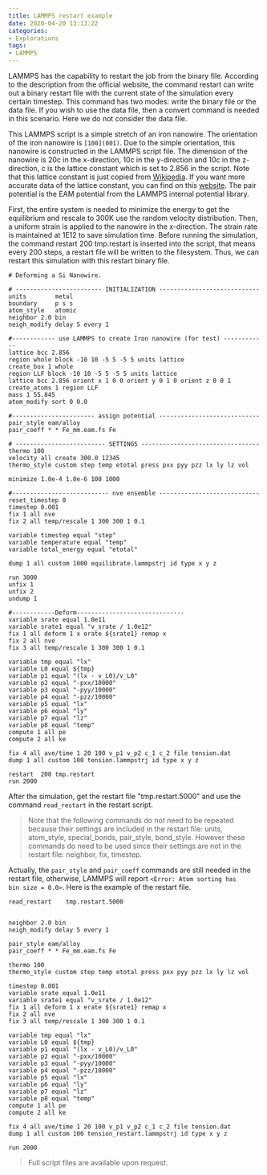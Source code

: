 ```yaml
---
title: LAMMPS restart example
date: 2020-04-20 13:13:22
categories:
- Explorations
tags:
- LAMMPS
---
```


LAMMPS has the capability to restart the job from the binary file. According to the description from the official website, the command restart can write out a binary restart file with the current state of the simulation every certain timestep. This command has two modes: write the binary file or the data file. If you wish to use the data file, then a convert command is needed in this scenario. Here we do not consider the data file.

<!-- more -->

This LAMMPS script is a simple stretch of an iron nanowire. The orientation of the iron nanowire is `[100](001)`. Due to the simple orientation, this nanowire is constructed in the LAMMPS script file. The dimension of the nanowire is 20c in the x-direction, 10c in the y-direction and 10c in the z-direction, c is the lattice constant which is set to 2.856 in the script. Note that this lattice constant is just copied from [Wikipedia](https://en.wikipedia.org/wiki/Lattice_constant). If you want more accurate data of the lattice constant, you can find on this [website](http://periodictable.com/Properties/A/LatticeConstants.html). The pair potential is the EAM potential from the LAMMPS internal potential library.

First, the entire system is needed to minimize the energy to get the equilibrium and rescale to 300K use the random velocity distribution. Then, a uniform strain is applied to the nanowire in the x-direction. The strain rate is maintained at 1E12 to save simulation time. Before running the simulation, the command restart 200 tmp.restart is inserted into the script, that means every 200 steps, a restart file will be written to the filesystem. Thus, we can restart this simulation with this restart binary file.

```
# Deforming a Si Nanowire.

# ------------------------ INITIALIZATION ----------------------------
units        metal
boundary     p s s
atom_style   atomic
neighbor 2.0 bin 
neigh_modify delay 5 every 1 

#------------ use LAMMPS to create Iron nanowire (for test) ------------ 
lattice bcc 2.856
region whole block -10 10 -5 5 -5 5 units lattice
create_box 1 whole
region LLF block -10 10 -5 5 -5 5 units lattice
lattice bcc 2.856 orient x 1 0 0 orient y 0 1 0 orient z 0 0 1
create_atoms 1 region LLF
mass 1 55.845
atom_modify sort 0 0.0

#----------------------- assign potential ----------------------------
pair_style eam/alloy 
pair_coeff * * Fe_mm.eam.fs Fe

# ------------------------- SETTINGS ---------------------------------
thermo 100 
velocity all create 300.0 12345
thermo_style custom step temp etotal press pxx pyy pzz lx ly lz vol

minimize 1.0e-4 1.0e-6 100 1000

#--------------------------- nve ensemble ----------------------------
reset_timestep 0 
timestep 0.001
fix 1 all nve
fix 2 all temp/rescale 1 300 300 1 0.1

variable timestep equal "step" 
variable temperature equal "temp" 
variable total_energy equal "etotal" 

dump 1 all custom 1000 equilibrate.lammpstrj id type x y z 

run 3000
unfix 1
unfix 2
undump 1

#------------Deform------------------------------
variable srate equal 1.0e11
variable srate1 equal "v_srate / 1.0e12"
fix 1 all deform 1 x erate ${srate1} remap x
fix 2 all nve
fix 3 all temp/rescale 1 300 300 1 0.1

variable tmp equal "lx"
variable L0 equal ${tmp}
variable p1 equal "(lx - v_L0)/v_L0"
variable p2 equal "-pxx/10000"
variable p3 equal "-pyy/10000"
variable p4 equal "-pzz/10000"
variable p5 equal "lx"
variable p6 equal "ly"
variable p7 equal "lz"
variable p8 equal "temp"
compute 1 all pe
compute 2 all ke

fix 4 all ave/time 1 20 100 v_p1 v_p2 c_1 c_2 file tension.dat
dump 1 all custom 100 tension.lammpstrj id type x y z 

restart  200 tmp.restart
run 2000 
```

After the simulation, get the restart file "tmp.restart.5000" and use the command `read_restart` in the restart script.

> Note that the following commands do not need to be repeated because their settings are included in the restart file: units, atom_style, special_bonds, pair_style, bond_style. However these commands do need to be used since their settings are not in the restart file: neighbor, fix, timestep.

Actually, the `pair_style` and `pair_coeff` commands are still needed in the restart file, otherwise, LAMMPS will report `<Error: Atom sorting has bin size = 0.0>`. Here is the example of the restart file.

```
read_restart    tmp.restart.5000


neighbor 2.0 bin 
neigh_modify delay 5 every 1 

pair_style eam/alloy 
pair_coeff * * Fe_mm.eam.fs Fe

thermo 100 
thermo_style custom step temp etotal press pxx pyy pzz lx ly lz vol

timestep 0.001
variable srate equal 1.0e11
variable srate1 equal "v_srate / 1.0e12"
fix 1 all deform 1 x erate ${srate1} remap x
fix 2 all nve
fix 3 all temp/rescale 1 300 300 1 0.1

variable tmp equal "lx"
variable L0 equal ${tmp}
variable p1 equal "(lx - v_L0)/v_L0"
variable p2 equal "-pxx/10000"
variable p3 equal "-pyy/10000"
variable p4 equal "-pzz/10000"
variable p5 equal "lx"
variable p6 equal "ly"
variable p7 equal "lz"
variable p8 equal "temp"
compute 1 all pe
compute 2 all ke

fix 4 all ave/time 1 20 100 v_p1 v_p2 c_1 c_2 file tension.dat
dump 1 all custom 100 tension_restart.lammpstrj id type x y z 

run 2000
```

> Full script files are available upon request.